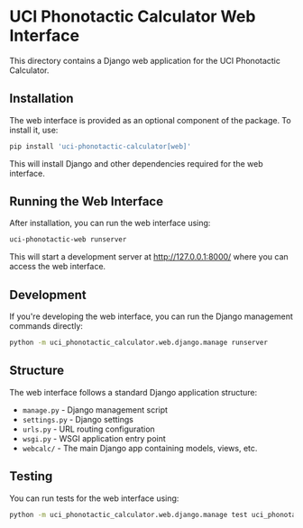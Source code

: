 # UCI Phonotactic Calculator Web Interface

This directory contains a Django web application for the UCI Phonotactic Calculator.

## Installation

The web interface is provided as an optional component of the package. To install it, use:

```bash
pip install 'uci-phonotactic-calculator[web]'
```

This will install Django and other dependencies required for the web interface.

## Running the Web Interface

After installation, you can run the web interface using:

```bash
uci-phonotactic-web runserver
```

This will start a development server at http://127.0.0.1:8000/ where you can access the web interface.

## Development

If you're developing the web interface, you can run the Django management commands directly:

```bash
python -m uci_phonotactic_calculator.web.django.manage runserver
```

## Structure

The web interface follows a standard Django application structure:

- `manage.py` - Django management script
- `settings.py` - Django settings
- `urls.py` - URL routing configuration
- `wsgi.py` - WSGI application entry point
- `webcalc/` - The main Django app containing models, views, etc.

## Testing

You can run tests for the web interface using:

```bash
python -m uci_phonotactic_calculator.web.django.manage test uci_phonotactic_calculator.web.django.webcalc
```
